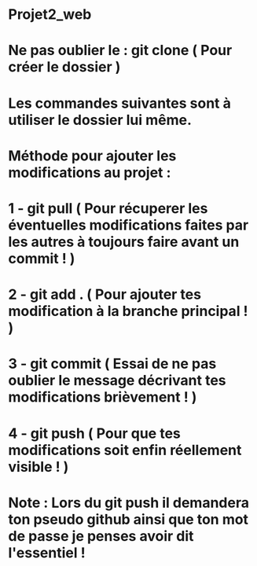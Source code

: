 # Projet2_web
# Ne pas oublier le : git clone ( Pour créer le dossier )
# Les commandes suivantes sont à utiliser le dossier lui même.
# Méthode pour ajouter les modifications au projet : 
#	1 - git pull ( Pour récuperer les éventuelles modifications faites par les autres à toujours faire avant un commit ! )
#	2 - git add . ( Pour ajouter tes modification à la branche principal ! )
#	3 - git commit ( Essai de ne pas oublier le message décrivant tes modifications brièvement ! )
#	4 - git push ( Pour que tes modifications soit enfin réellement visible ! )
# Note : Lors du git push il demandera ton pseudo github ainsi que ton mot de passe je penses avoir dit l'essentiel !
